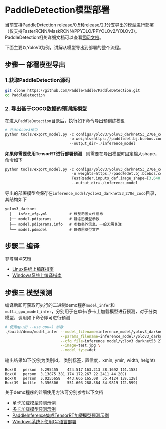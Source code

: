 # PaddleDetection模型部署

当前支持PaddleDetection release/0.5和release/2.1分支导出的模型进行部署（仅支持FasterRCNN/MaskRCNN/PPYOLO/PPYOLOv2/YOLOv3)。PaddleDetection相关详细文档可以查看[官网文档](https://github.com/PaddlePaddle/PaddleDetection/tree/release/2.1)。

下面主要以YoloV3为例，讲解从模型导出到部署的整个流程。

## 步骤一 部署模型导出

### 1.获取PaddleDetection源码

```sh
git clone https://github.com/PaddlePaddle/PaddleDetection.git
cd PaddleDetection
```

### 2. 导出基于COCO数据的预训练模型

在进入`PaddleDetection`目录后，执行如下命令导出预训练模型

```python
# 导出YOLOv3模型
python tools/export_model.py -c configs/yolov3/yolov3_darknet53_270e_coco.yml \
                             -o weights=https://paddledet.bj.bcebos.com/models/yolov3_darknet53_270e_coco.pdparams \
                             --output_dir=./inference_model
```

**如果你需要使用TensorRT进行部署预测**，则需要在导出模型时固定输入shape，命令如下

```python
python tools/export_model.py -c configs/yolov3/yolov3_darknet53_270e_coco.yml \
                              -o weights=https://paddledet.bj.bcebos.com/models/yolov3_darknet53_270e_coco.pdparams \
                              TestReader.inputs_def.image_shape=[3,640,640] \
                              --output_dir=./inference_model
```

导出的部署模型会保存在`inference_model/yolov3_darknet53_270e_coco`目录，其结构如下

```
yolov3_darknet
  ├── infer_cfg.yml          # 模型配置文件信息
  ├── model.pdiparams        # 静态图模型参数
  ├── model.pdiparams.info   # 参数额外信息，一般无需关注
  └── model.pdmodel          # 静态图模型文件
```



## 步骤二 编译

参考编译文档

- [Linux系统上编译指南](../compile/paddle/linux.md)
- [Windows系统上编译指南](../compile/paddle/windows.md)



## 步骤三 模型预测

编译后即可获取可执行的二进制demo程序`model_infer`和`multi_gpu_model_infer`，分别用于在单卡/多卡上加载模型进行预测，对于分类模型，调用如下命令即可进行预测

```sh
# 使用gpu加 --use_gpu=1 参数
./build/demo/model_infer --model_filename=inference_model/yolov3_darknet53_270e_coco/model.pdmodel \
                         --params_filename=inference_model/yolov3_darknet53_270e_coco/model.pdiparams \
                         --cfg_file=inference_model/yolov3_darknet53_270e_coco/infer_cfg.yml \
                         --image=test.jpg \
                         --model_type=det
```

输出结果如下(分别为类别id， 类别标签，置信度，xmin, ymin, width, height)

```
Box(0   person  0.295455    424.517 163.213 38.1692 114.158)
Box(0   person  0.13875 381.174 172.267 22.2411 44.209)
Box(0   person  0.0255658   443.665 165.08  35.4124 129.128)
Box(39  bottle  0.356306    551.603 288.384 34.9819 112.599)
```

关于demo程序的详细使用方法可分别参考以下文档

- [单卡加载模型预测示例](../demo/model_infer.md)
- [多卡加载模型预测示例](../demo/multi_gpu_model_infer.md)
- [PaddleInference集成TensorRT加载模型预测示例](../../demo/tensorrt_infer.md)
- [Windows系统下使用C#语言部署](../../../../examples/C%23_deploy/)
